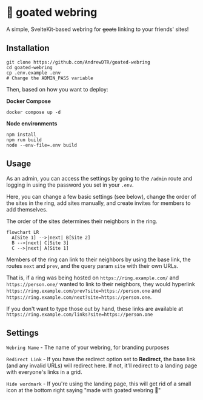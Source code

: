 # 🐐 goated webring
A simple, SvelteKit-based webring for ~~goats~~ linking to your friends' sites!  

## Installation

```
git clone https://github.com/AndrewDTR/goated-webring
cd goated-webring
cp .env.example .env
# Change the ADMIN_PASS variable
```

Then, based on how you want to deploy:

**Docker Compose**

```
docker compose up -d
```

**Node environments**

```
npm install
npm run build
node --env-file=.env build
```

## Usage

As an admin, you can access the settings by going to the `/admin` route and logging in using the password you set in your `.env`.

Here, you can change a few basic settings (see below), change the order of the sites in the ring, add sites manually, and create invites for members to add themselves.

The order of the sites determines their neighbors in the ring.

```mermaid
flowchart LR
  A[Site 1] -->|next| B[Site 2]
  B -->|next| C[Site 3]
  C -->|next| A[Site 1]
```

Members of the ring can link to their neighbors by using the base link, the routes `next` and `prev`, and the query param `site` with their own URLs.

That is, if a ring was being hosted on `https://ring.example.com/` and `https://person.one/` wanted to link to their neighbors, they would hyperlink `https://ring.example.com/prev?site=https://person.one` and `https://ring.example.com/next?site=https://person.one`.

If you don't want to type those out by hand, these links are available at `https://ring.example.com/links?site=https://person.one`

## Settings

`Webring Name` - The name of your webring, for branding purposes

`Redirect Link` - If you have the redirect option set to **Redirect**, the base link (and any invalid URLs) will redirect here. If not, it'll redirect to a landing page with everyone's links in a grid.

`Hide wordmark` - If you're using the landing page, this will get rid of a small icon at the bottom right saying "made with goated webring 🐐"